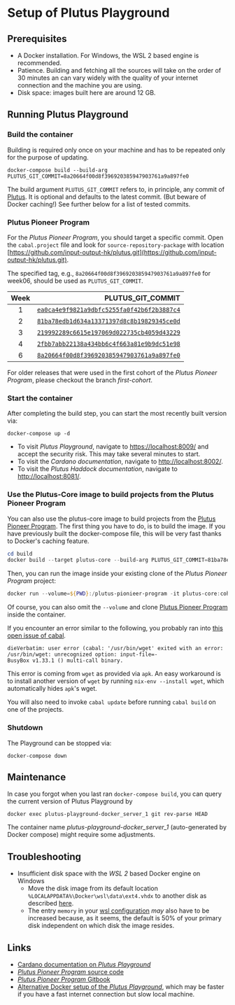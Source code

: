 # Setup of Plutus Playground

## Prerequisites
* A Docker installation. For Windows, the WSL 2 based engine is recommended.
* Patience. Building and fetching all the sources will take on the order of 30 minutes an can vary widely with the quality of your internet connection and the machine you are using.
* Disk space: images built here are around 12 GB. 

## Running Plutus Playground
### Build the container
Building is required only once on your machine and has to be repeated only for the purpose of updating.
```
docker-compose build --build-arg PLUTUS_GIT_COMMIT=8a20664f00d8f396920385947903761a9a897fe0
```
The build argument `PLUTUS_GIT_COMMIT` refers to, in principle, any commit of [Plutus](https://github.com/input-output-hk/plutus). It is optional and defaults to the latest commit. (But beware of Docker caching!)
See further below for a list of tested commits.

### Plutus Pioneer Program
For the *Plutus Pioneer Program*, you should target a specific commit. Open the `cabal.project` file and look for `source-repository-package` with location [https://github.com/input-output-hk/plutus.git](https://github.com/input-output-hk/plutus.git).

The specified tag, e.g., `8a20664f00d8f396920385947903761a9a897fe0` for week06, should be used as `PLUTUS_GIT_COMMIT`. 

| Week | PLUTUS_GIT_COMMIT                                                                                                                     |
|:----:|--------------------------------------------------------------------------------------------------------------------------------------:|
| 1    | [`ea0ca4e9f9821a9dbfc5255fa0f42b6f2b3887c4`](https://github.com/input-output-hk/plutus/tree/ea0ca4e9f9821a9dbfc5255fa0f42b6f2b3887c4) |
| 2    | [`81ba78edb1d634a13371397d8c8b19829345ce0d`](https://github.com/input-output-hk/plutus/tree/81ba78edb1d634a13371397d8c8b19829345ce0d) |
| 3    | [`219992289c6615e197069d022735cb4059d43229`](https://github.com/input-output-hk/plutus/tree/219992289c6615e197069d022735cb4059d43229) |
| 4    | [`2fbb7abb22138a434bb6c4f663a81e9b9dc51e98`](https://github.com/input-output-hk/plutus/tree/2fbb7abb22138a434bb6c4f663a81e9b9dc51e98) |
| 6    | [`8a20664f00d8f396920385947903761a9a897fe0`](https://github.com/input-output-hk/plutus/tree/8a20664f00d8f396920385947903761a9a897fe0) |


For older releases that were used in the first cohort of the *Plutus Pioneer Program*, please checkout the branch *first-cohort*.

### Start the container
After completing the build step, you can start the most recently built version via:
```
docker-compose up -d
```
* To visit *Plutus Playground*, navigate to [https://localhost:8009/](https://localhost:8009/) and accept the security risk. This may take several minutes to start.
* To visit the *Cardano documentation*, navigate to [http://localhost:8002/](http://localhost:8002/).
* To visit the *Plutus Haddock documentation*, navigate to [http://localhost:8081/](http://localhost:8081/).

### Use the Plutus-Core image to build projects from the Plutus Pioneer Program
You can also use the plutus-core image to build projects from the [Plutus Pioneer Program](https://github.com/input-output-hk/plutus-pioneer-program).
The first thing you have to do, is to build the image. If you have previously built the docker-compose file, this will be very fast thanks to Docker's caching feature.
```Powershell
cd build
docker build --target plutus-core --build-arg PLUTUS_GIT_COMMIT=81ba78edb1d634a13371397d8c8b19829345ce0d --tag plutus-core:cohort2-week2 .
```

Then, you can run the image inside your existing clone of the *Plutus Pioneer Program* project:
```Powershell
docker run --volume=${PWD}:/plutus-pionieer-program -it plutus-core:cohort2-week2 nix-shell
```
Of course, you can also omit the `--volume` and clone [Plutus Pioneer Program](https://github.com/input-output-hk/plutus-pioneer-program) inside the container.

If you encounter an error similar to the following, you probably ran into [this open issue of cabal](https://github.com/haskell/cabal/issues/6126).
```
dieVerbatim: user error (cabal: '/usr/bin/wget' exited with an error:
/usr/bin/wget: unrecognized option: input-file=-
BusyBox v1.33.1 () multi-call binary.
```
This error is coming from `wget` as provided via `apk`. An easy workaround is to install another version of `wget` by running `nix-env --install wget`, which automatically hides `apk`'s wget.

You will also need to invoke `cabal update` before running `cabal build` on one of the projects.

### Shutdown
The Playground can be stopped via:
```
docker-compose down
```


## Maintenance 
In case you forgot when you last ran `docker-compose build`, you can query the current version of Plutus Playground by
```
docker exec plutus-playground-docker_server_1 git rev-parse HEAD
```
The container name *plutus-playground-docker_server_1* (auto-generated by Docker compose) might require some adjustments.

## Troubleshooting
* Insufficient disk space with the *WSL 2* based Docker engine on Windows
  - Move the disk image from its default location `%LOCALAPPDATA%\Docker\wsl\data\ext4.vhdx` to another disk as described [here](https://stackoverflow.com/questions/62441307/how-can-i-change-the-location-of-docker-images-when-using-docker-desktop-on-wsl2).
  - The entry `memory` in your [wsl configuration](https://docs.microsoft.com/en-us/windows/wsl/wsl-config#configure-global-options-with-wslconfig) *may* also have to be increased because, as it seems, the default is 50% of your primary disk independent on which disk the image resides.


## Links
* [Cardano documentation on *Plutus Playground*](https://docs.cardano.org/projects/plutus/en/latest/plutus/tutorials/plutus-playground.html])
* [*Plutus Pioneer Program* source code](https://github.com/input-output-hk/plutus-pioneer-program)
* [*Plutus Pioneer Program* Gitbook](https://docs.plutus-community.com)
* [Alternative Docker setup of the *Plutus Playground*](https://github.com/maccam912/ppp), which may be faster if you have a fast internet connection but slow local machine.
